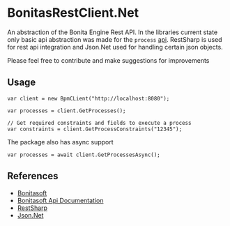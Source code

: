 # BonitasRestClient.Net

An abstraction of the Bonita Engine Rest API. 
In the libraries current state only basic api abstraction was made for the `process` [api](http://documentation.bonitasoft.com/?page=bpm-api#toc27). RestSharp is used for rest api integration and Json.Net used for handling certain json objects.

Please feel free to contribute and make suggestions for improvements 

## Usage
```
var client = new BpmCLient("http://localhost:8080");

var processes = client.GetProcesses();

// Get required constraints and fields to execute a process
var constraints = client.GetProcessConstraints("12345");
```

The package also has async support

```
var processes = await client.GetProcessesAsync();
```

## References
* [Bonitasoft](http://www.bonitasoft.com/) 
* [Bonitasoft Api Documentation](http://documentation.bonitasoft.com/?page=_rest-api) 
* [RestSharp](http://restsharp.org/)
* [Json.Net](http://www.newtonsoft.com/json)
